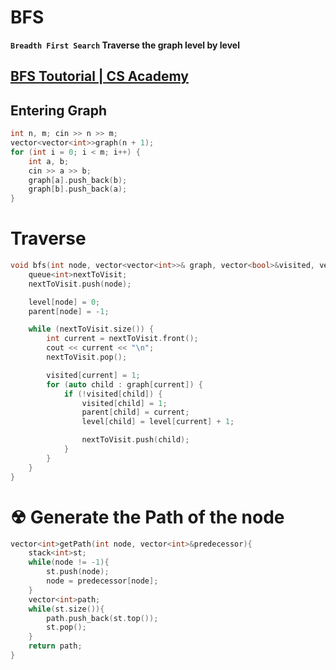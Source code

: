 # BFS
**`Breadth First Search` Traverse the graph level by level**
## [BFS Toutorial | CS Academy](https://csacademy.com/lesson/breadth_first_search)

## Entering Graph
```cpp
int n, m; cin >> n >> m;
vector<vector<int>>graph(n + 1);
for (int i = 0; i < m; i++) {
    int a, b;
    cin >> a >> b;
    graph[a].push_back(b);
    graph[b].push_back(a);
}
```

# Traverse
```cpp
void bfs(int node, vector<vector<int>>& graph, vector<bool>&visited, vector<int>&parent, vector<int>&level) {
    queue<int>nextToVisit;
    nextToVisit.push(node);

    level[node] = 0;
    parent[node] = -1;

    while (nextToVisit.size()) {
        int current = nextToVisit.front();
        cout << current << "\n";
        nextToVisit.pop();

        visited[current] = 1;
        for (auto child : graph[current]) {
            if (!visited[child]) {
                visited[child] = 1;
                parent[child] = current;
                level[child] = level[current] + 1;

                nextToVisit.push(child);
            }
        }
    }
}
``` 

# ☢ Generate the Path of the node
```cpp
vector<int>getPath(int node, vector<int>&predecessor){
    stack<int>st;
    while(node != -1){
        st.push(node);
        node = predecessor[node];
    }
    vector<int>path;
    while(st.size()){
        path.push_back(st.top());
        st.pop();
    }
    return path;
}
```
